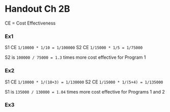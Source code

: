 # Handout Ch 2B

CE = Cost Effectiveness

### Ex1

S1 CE `1/10000 * 1/10 = 1/100000`
S2 CE `1/15000 * 1/5 = 1/75000`

S2 is `100000 / 75000 = 1.3` times more cost effective for Program 1

### Ex2

S1 CE `1/10000 * 1/(10+3) = 1/130000`
S2 CE `1/15000 * 1/(5+4) = 1/135000`

S1 is `135000 / 130000 = 1.04` times more cost effective for Programs 1 and 2

### Ex3

